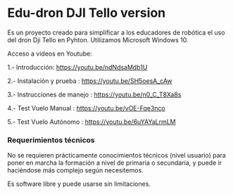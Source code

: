# Edu-dron DJI Tello version
Es un proyecto creado para simplificar a los educadores de robótica el uso del dron Dji Tello en Pyhton.
Utilizamos Microsoft Windows 10.


Acceso a videos en Youtube:

 1.- Introducción: https://youtu.be/ndNdsaMdb1U
 
 2.- Instalación y prueba : https://youtu.be/SH5oesA_cAw 
 
 3.- Instrucciones de manejo : https://youtu.be/n0_C_T8Xa8s 
 
 4.- Test Vuelo Manual : https://youtu.be/vOE-Fqe3nco 
 
 5.- Test Vuelo Autónomo : https://youtu.be/6uYAYaLrmLM 
 

### Requerimientos técnicos
No se requieren prácticamente conocimientos técnicos (nivel usuario) para poner en marcha la formación a nivel de primaria o secundaria,
y puede ir haciéndose más complejo según necesitemos.

Es software libre y puede usarse sin limitaciones.

